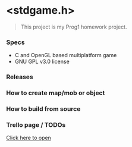 # <stdgame.h>

> This project is my Prog1 homework project.

### Specs
- C and OpenGL based multiplatform game
- GNU GPL v3.0 license

### Releases

### How to create map/mob or object

### How to build from source

### Trello page / TODOs
[Click here to open](https://trello.com/b/xDMACzKE/gervibas-awesome-platformer)

